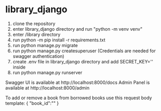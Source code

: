 # library_django

1. clone the repository
2. enter library_django directory and run "python -m venv venv"
4. enter /library directory
3. run python -m pip install -r requirements.txt
5. run python manage.py migrate
6. run python manage.py createsuperuser (Credentials are needed for swagger authentication)
7. create .env file in library_django directory and add SECRET_KEY='<any key here>' inside
7. run python manage.py runserver

Swagger UI is available at http://localhost:8000/docs
Admin Panel is available at http://localhost:8000/admin

<!-- IMPORTANT NOTE! -->
To add or remove a book from borrowed books use this request body template:
{
    "book_id":""
}
